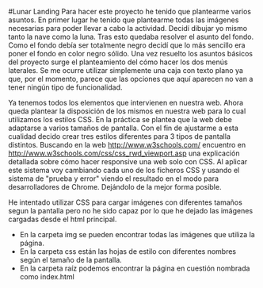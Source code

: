 #Lunar Landing
Para hacer este proyecto he tenido que plantearme varios asuntos. En primer lugar he tenido que plantearme todas las imágenes necesarias para poder llevar a cabo la actividad. Decidí dibujar yo mismo tanto la nave como la luna. Tras esto quedaba resolver el asunto del fondo. Como el fondo debía ser totalmente negro decidí que lo más sencillo era poner el fondo en color negro sólido. Una vez resuelto los asuntos básicos del proyecto surge el planteamiento del cómo hacer los dos menús laterales. Se me ocurre utilizar simplemente una caja con texto plano ya que, por el momento, parece que las opciones que aquí aparecen no van a tener ningún tipo de funcionalidad.

Ya tenemos todos los elementos que intervienen en nuestra web. Ahora queda plantear la disposición de los mismos en nuestra web para lo cual utilizamos los estilos CSS. En la práctica se plantea que la web debe adaptarse a varios tamaños de pantalla. Con el fin de ajustarme a esta cualidad decido crear tres estilos diferentes para 3 tipos de pantalla distintos. Buscando en la web http://www.w3schools.com/ encuentro en http://www.w3schools.com/css/css_rwd_viewport.asp una explicación detallada sobre cómo hacer responsive una web solo con CSS.
Al aplicar este sistema voy cambiando cada uno de los ficheros CSS y usando el sistema de "prueba y error" viendo el resultado en el modo para desarrolladores de Chrome. Dejándolo de la mejor forma posible.

He intentado utilizar CSS para cargar imágenes con diferentes tamaños segun la pantalla pero no he sido capaz por lo que he dejado las imágenes cargadas desde el html principal.

* En la carpeta img se pueden encontrar todas las imágenes que utiliza la página.
* En la carpeta css están las hojas de estilo con diferentes nombres según el tamaño de la pantalla.
* En la carpeta raíz podemos encontrar la página en cuestión nombrada como index.html

